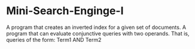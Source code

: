 # Mini-Search-Enginge-I
A program that creates an inverted index for a given set of documents. A program that can evaluate conjunctive queries with two operands. That is, queries of the form: Term1 AND Term2
